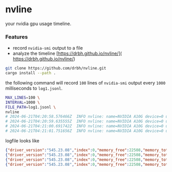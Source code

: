 # nvline

your nvidia gpu usage timeline.

### Features
- record `nvidia-smi` output to a file
- analyze the timeline [https://drbh.github.io/nvline/]( https://drbh.github.io/nvline/)

```bash
git clone https://github.com/drbh/nvline.git
cargo install --path .
```

the following command will record `100` lines of `nvidia-smi` output every `1000` milliseconds to `log1.jsonl`.

```bash
MAX_LINES=100 \
INTERVAL=1000 \
FILE_PATH=log1.jsonl \
nvline
# 2024-06-21T04:20:58.576466Z  INFO nvline: name=NVIDIA A10G device=0 used=4 percent=4/23028 (0.02%)
# 2024-06-21T04:20:59.635555Z  INFO nvline: name=NVIDIA A10G device=0 used=4 percent=4/23028 (0.02%)
# 2024-06-21T04:21:00.691742Z  INFO nvline: name=NVIDIA A10G device=0 used=4 percent=4/23028 (0.02%)
# 2024-06-21T04:21:01.751656Z  INFO nvline: name=NVIDIA A10G device=0 used=4 percent=4/23028 (0.02%)
```

logfile looks like

```json
{"driver_version":"545.23.08","index":0,"memory_free":22508,"memory_total":23028,"memory_used":4,"name":"NVIDIA A10G","temperature_gpu":30,"timestamp":1718943658}
{"driver_version":"545.23.08","index":0,"memory_free":22508,"memory_total":23028,"memory_used":4,"name":"NVIDIA A10G","temperature_gpu":30,"timestamp":1718943659}
{"driver_version":"545.23.08","index":0,"memory_free":22508,"memory_total":23028,"memory_used":4,"name":"NVIDIA A10G","temperature_gpu":30,"timestamp":1718943660}
{"driver_version":"545.23.08","index":0,"memory_free":22508,"memory_total":23028,"memory_used":4,"name":"NVIDIA A10G","temperature_gpu":30,"timestamp":1718943661}
```
